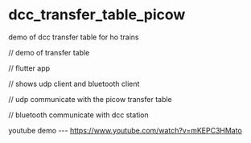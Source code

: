 # dcc_transfer_table_picow
demo of dcc transfer table for ho trains


// demo of transfer table

// flutter app

// shows udp client and bluetooth client

// udp communicate with the picow transfer table

// bluetooth communicate with dcc station

youtube demo ---  https://www.youtube.com/watch?v=mKEPC3HMato


